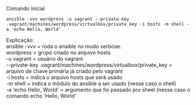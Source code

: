 Comando inicial
```
ansible -vvv wordpress -u vagrant --private-key .vagrant/machines/wordpress/virtualbox/private_key -i hosts -m shell -a 'echo Hello, World'
```
Explicação:  
ansible -vvv = roda o ansible no modo verbose.  
wordpress = grupo criado no arquivo hosts  
-u vagrant = usuário do vagrant  
--private-key .vagrant/machines/wordpress/virtualbox/private_key = arquivo de chave primária já criado pelo vagrant  
-i hosts =  indica o arquivo hosts que será usado  
-m shell = indica o módulo do ansible a ser usado (nesse caso o shell)  
-a 'echo Hello, World' = argumento que foi passado pro sheel (nesse caso o comando echo 'Hello, World'  

